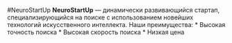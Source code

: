 #NeuroStartUp
**NeuroStartUp** — динамически развивающийся стартап, специализирующийся на поиске с использованием новейших технологий искусственного интеллекта. Наши преимущества:
	* Высокая точность поиска
	* Высокая скорость поиска
	* Низкая цена